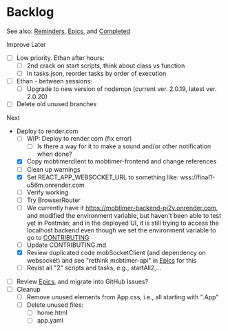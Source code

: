 # Backlog

See also: [Reminders](./reminders.md), [Epics](./epics.md), and [Completed](./completed.md)

Improve Later

- [ ] Low priority. Ethan after hours:
  - [ ] 2nd crack on start scripts, think about class vs function
  - [ ] In tasks.json, reorder tasks by order of execution
- [ ] Ethan - between sessions:
  - [ ] Upgrade to new version of nodemon (current ver. 2.0.19, latest ver. 2.0.20)
- [ ] Delete old unused branches

Next

- Deploy to render.com
  - [ ] WIP: Deploy to render.com (fix error)
    - [ ] Is there a way for it to make a sound and/or other notification when done?
  - [x] Copy mobtimerclient to mobtimer-frontend and change references
  - [ ] Clean up warnings
  - [x] Set REACT_APP_WEBSOCKET_URL to something like: wss://final1-u56m.onrender.com
  - [ ] Verify working
  - [ ] Try BrowserRouter
  - [ ] We currently have it https://mobtimer-backend-pj2v.onrender.com, and modified the environment variable, but haven't been able to test yet in Postman;
    and in the deployed UI, it is still trying to access the localhost backend even though we set the environment variable to go to
    [CONTRIBUTING](./mobtimer-backend/CONTRIBUTING.md)
  - [ ] Update CONTRIBUTING.md
  - [x] Review duplicated code mobSocketClient (and dependency on websocket) and see "rethink mobtimer-api" in [Epics](./epics.md) for this
  - [ ] Revist all "2" scripts and tasks, e.g., startAll2,...
- [ ] Review [Epics](./epics.md), and migrate into GitHub Issues?
- [ ] Cleanup
  - [ ] Remove unused elements from App.css, i.e., all starting with ".App"
  - [ ] Delete unused files:
    - [ ] home.html
    - [ ] app.yaml
